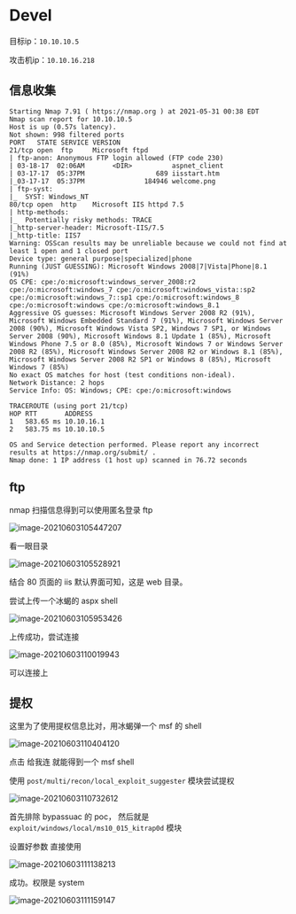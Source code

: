 # Devel



目标ip：`10.10.10.5`

攻击机ip：`10.10.16.218`



## 信息收集

```shell
Starting Nmap 7.91 ( https://nmap.org ) at 2021-05-31 00:38 EDT
Nmap scan report for 10.10.10.5
Host is up (0.57s latency).
Not shown: 998 filtered ports
PORT   STATE SERVICE VERSION
21/tcp open  ftp     Microsoft ftpd
| ftp-anon: Anonymous FTP login allowed (FTP code 230)
| 03-18-17  02:06AM       <DIR>          aspnet_client
| 03-17-17  05:37PM                  689 iisstart.htm
|_03-17-17  05:37PM               184946 welcome.png
| ftp-syst: 
|_  SYST: Windows_NT
80/tcp open  http    Microsoft IIS httpd 7.5
| http-methods: 
|_  Potentially risky methods: TRACE
|_http-server-header: Microsoft-IIS/7.5
|_http-title: IIS7
Warning: OSScan results may be unreliable because we could not find at least 1 open and 1 closed port
Device type: general purpose|specialized|phone
Running (JUST GUESSING): Microsoft Windows 2008|7|Vista|Phone|8.1 (91%)
OS CPE: cpe:/o:microsoft:windows_server_2008:r2 cpe:/o:microsoft:windows_7 cpe:/o:microsoft:windows_vista::sp2 cpe:/o:microsoft:windows_7::sp1 cpe:/o:microsoft:windows_8 cpe:/o:microsoft:windows cpe:/o:microsoft:windows_8.1
Aggressive OS guesses: Microsoft Windows Server 2008 R2 (91%), Microsoft Windows Embedded Standard 7 (91%), Microsoft Windows Server 2008 (90%), Microsoft Windows Vista SP2, Windows 7 SP1, or Windows Server 2008 (90%), Microsoft Windows 8.1 Update 1 (85%), Microsoft Windows Phone 7.5 or 8.0 (85%), Microsoft Windows 7 or Windows Server 2008 R2 (85%), Microsoft Windows Server 2008 R2 or Windows 8.1 (85%), Microsoft Windows Server 2008 R2 SP1 or Windows 8 (85%), Microsoft Windows 7 (85%)
No exact OS matches for host (test conditions non-ideal).
Network Distance: 2 hops
Service Info: OS: Windows; CPE: cpe:/o:microsoft:windows

TRACEROUTE (using port 21/tcp)
HOP RTT       ADDRESS
1   583.65 ms 10.10.16.1
2   583.75 ms 10.10.10.5

OS and Service detection performed. Please report any incorrect results at https://nmap.org/submit/ .
Nmap done: 1 IP address (1 host up) scanned in 76.72 seconds
```



## ftp

nmap 扫描信息得到可以使用匿名登录 ftp

![image-20210603105447207](https://gitee.com/ethustdout/pic2/raw/master/uPic/image-20210603105447207.png)

看一眼目录

![image-20210603105528921](https://gitee.com/ethustdout/pic2/raw/master/uPic/image-20210603105528921.png)

结合 80 页面的 iis 默认界面可知，这是 web 目录。

尝试上传一个冰蝎的 aspx shell

![image-20210603105953426](https://gitee.com/ethustdout/pic2/raw/master/uPic/image-20210603105953426.png)

上传成功，尝试连接

![image-20210603110019943](https://gitee.com/ethustdout/pic2/raw/master/uPic/image-20210603110019943.png)

可以连接上



## 提权

这里为了使用提权信息比对，用冰蝎弹一个 msf 的 shell

![image-20210603110404120](https://gitee.com/ethustdout/pic2/raw/master/uPic/image-20210603110404120.png)

点击 给我连  就能得到一个 msf shell

使用 `post/multi/recon/local_exploit_suggester` 模块尝试提权

![image-20210603110732612](https://gitee.com/ethustdout/pic2/raw/master/uPic/image-20210603110732612.png)

首先排除 bypassuac 的 poc， 然后就是`exploit/windows/local/ms10_015_kitrap0d` 模块

设置好参数 直接使用

![image-20210603111138213](https://gitee.com/ethustdout/pic2/raw/master/uPic/image-20210603111138213.png)

成功。权限是 system

![image-20210603111159147](https://gitee.com/ethustdout/pic2/raw/master/uPic/image-20210603111159147.png)
